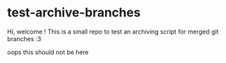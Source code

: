 # test-archive-branches

Hi, welcome ! This is a small repo to test an archiving script for merged git branches :3

oops this should not be here
